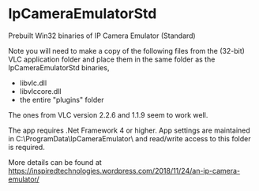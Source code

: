 # IpCameraEmulatorStd
Prebuilt Win32 binaries of IP Camera Emulator (Standard)

Note you will need to make a copy of the following files from the (32-bit) VLC application folder and place them in the same folder as the IpCameraEmulatorStd binaries,

* libvlc.dll
* libvlccore.dll
* the entire "plugins" folder

The ones from VLC version 2.2.6 and 1.1.9 seem to work well.

The app requires .Net Framework 4 or higher. App settings are maintained in C:\ProgramData\IpCameraEmulator\ and read/write access to this folder is required.

More details can be found at https://inspiredtechnologies.wordpress.com/2018/11/24/an-ip-camera-emulator/
